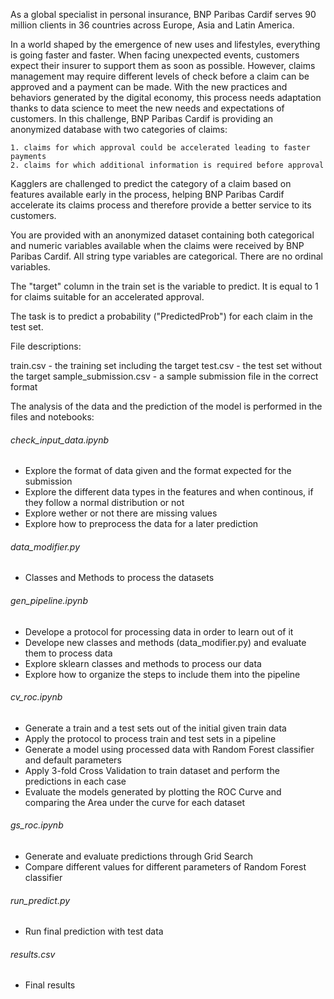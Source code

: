 As a global specialist in personal insurance, BNP Paribas Cardif serves 90 million clients in 36 countries across Europe, Asia and Latin America.

In a world shaped by the emergence of new uses and lifestyles, everything is going faster and faster. When facing unexpected events, customers expect their insurer to support them as soon as possible. However, claims management may require different levels of check before a claim can be approved and a payment can be made. With the new practices and behaviors generated by the digital economy, this process needs adaptation thanks to data science to meet the new needs and expectations of customers.
In this challenge, BNP Paribas Cardif is providing an anonymized database with two categories of claims:

    1. claims for which approval could be accelerated leading to faster payments
    2. claims for which additional information is required before approval

Kagglers are challenged to predict the category of a claim based on features available early in the process, helping BNP Paribas Cardif accelerate its claims process and therefore provide a better service to its customers.

You are provided with an anonymized dataset containing both categorical and numeric variables available when the claims were received by BNP Paribas Cardif. All string type variables are categorical. There are no ordinal variables.

The "target" column in the train set is the variable to predict. It is equal to 1 for claims suitable for an accelerated approval.

The task is to predict a probability ("PredictedProb") for each claim in the test set.

File descriptions:

train.csv - the training set including the target
test.csv - the test set without the target
sample_submission.csv - a sample submission file in the correct format

The analysis of the data and the prediction of the model is performed in the files and notebooks:

###### check_input_data.ipynb
- Explore the format of data given and the format expected for the submission
- Explore the different data types in the features and when continous, if they follow a normal distribution or not
- Explore wether or not there are missing values
- Explore how to preprocess the data for a later prediction

###### data_modifier.py
- Classes and Methods to process the datasets

###### gen_pipeline.ipynb
- Develope a protocol for processing data in order to learn out of it
- Develope new classes and methods (data_modifier.py) and evaluate them to process data
- Explore sklearn classes and methods to process our data
- Explore how to organize the steps to include them into the pipeline

###### cv_roc.ipynb
- Generate a train and a test sets out of the initial given train data
- Apply the protocol to process train and test sets in a pipeline
- Generate a model using processed data with Random Forest classifier and default parameters
- Apply 3-fold Cross Validation to train dataset and perform the predictions in each case
- Evaluate the models generated by plotting the ROC Curve and comparing the Area under the curve for each dataset

###### gs_roc.ipynb
- Generate and evaluate predictions through Grid Search
- Compare different values for different parameters of Random Forest classifier

###### run_predict.py
- Run final prediction with test data

###### results.csv
- Final results
